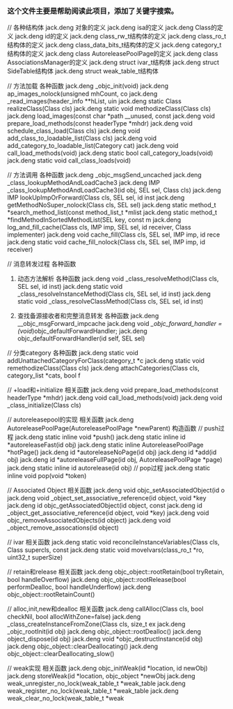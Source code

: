 
### 这个文件主要是帮助阅读此项目，添加了关键字搜索。

// 各种结构体
jack.deng  对象的定义
jack.deng  isa的定义
jack.deng   Class的定义
jack.deng  id的定义
jack.deng  class_rw_t结构体的定义
jack.deng    class_ro_t结构体的定义
jack.deng   class_data_bits_t结构体的定义
jack.deng  category_t结构体的定义
jack.deng   class AutoreleasePoolPage的定义
jack.deng  class AssociationsManager的定义
jack.deng  struct ivar_t结构体
jack.deng   struct SideTable结构体
jack.deng  struct weak_table_t结构体

//  方法加载  各种函数
jack.deng  _objc_init(void)
jack.deng   ap_images_nolock(unsigned mhCount, co
jack.deng  _read_images(header_info **hList, uin
jack.deng  static Class realizeClass(Class cls)
jack.deng   static void methodizeClass(Class cls)
jack.deng  load_images(const char *path __unused, const
jack.deng  void prepare_load_methods(const headerType *mhdr)
jack.deng   void schedule_class_load(Class cls)
jack.deng  void add_class_to_loadable_list(Class cls)
jack.deng void add_category_to_loadable_list(Category cat)
jack.deng  void call_load_methods(void)
jack.deng  static bool call_category_loads(void)
jack.deng  static void call_class_loads(void)

//  方法调用  各种函数
jack.deng     _objc_msgSend_uncached
jack.deng    _class_lookupMethodAndLoadCache3
jack.deng   IMP _class_lookupMethodAndLoadCache3(id obj, SEL sel, Class cls)
jack.deng   IMP lookUpImpOrForward(Class cls, SEL sel, id inst
jack.deng   getMethodNoSuper_nolock(Class cls, SEL sel)
jack.deng  static method_t *search_method_list(const method_list_t *mlist
jack.deng  static method_t *findMethodInSortedMethodList(SEL key, const m
jack.deng   log_and_fill_cache(Class cls, IMP imp, SEL sel, id receiver, Class implementer)
jack.deng  void cache_fill(Class cls, SEL sel, IMP imp, id rece
jack.deng  static void cache_fill_nolock(Class cls, SEL sel, IMP imp, id receiver)

//  消息转发过程   各种函数
1.  动态方法解析   各种函数
jack.deng  void _class_resolveMethod(Class cls, SEL sel, id inst)
jack.deng  static void _class_resolveInstanceMethod(Class cls, SEL sel, id inst)
jack.deng  static void _class_resolveClassMethod(Class cls, SEL sel, id inst)

2.  查找备源接收者和完整消息转发   各种函数
jack.deng  __objc_msgForward_impcache
jack.deng  void *_objc_forward_handler = (void*)objc_defaultForwardHandler;
jack.deng  objc_defaultForwardHandler(id self, SEL sel)

//  分类category   各种函数
jack.deng  static void addUnattachedCategoryForClass(category_t *c
jack.deng  static void remethodizeClass(Class cls)
jack.deng   attachCategories(Class cls, category_list *cats, bool f

//   +load和+initialize    相关函数
jack.deng  void prepare_load_methods(const headerType *mhdr)
jack.deng  void call_load_methods(void)
jack.deng   void _class_initialize(Class cls)

//  autoreleasepool的实现    相关函数
jack.deng AutoreleasePoolPage(AutoreleasePoolPage *newParent)  构造函数
//  push过程
jack.deng   static inline void *push()
jack.deng   static inline id *autoreleaseFast(id obj)
jack.deng  static inline AutoreleasePoolPage *hotPage()
jack.deng  id *autoreleaseNoPage(id obj)
jack.deng  id *add(id obj)
jack.deng  id *autoreleaseFullPage(id obj, AutoreleasePoolPage *page)
jack.deng  static inline id autorelease(id obj)
//  pop过程
jack.deng  static inline void pop(void *token)

// Associated Object 相关函数
jack.deng  void objc_setAssociatedObject(id o
jack.deng  void _object_set_associative_reference(id object, void *key
jack.deng id objc_getAssociatedObject(id object, const
jack.deng   id _object_get_associative_reference(id object, void *key)
jack.deng  void objc_removeAssociatedObjects(id object)
jack.deng  void _object_remove_assocations(id object)

//  ivar 相关函数
jack.deng  static void reconcileInstanceVariables(Class cls, Class supercls, const
jack.deng  static void moveIvars(class_ro_t *ro, uint32_t superSize)

//  retain和release  相关函数
jack.deng  objc_object::rootRetain(bool tryRetain, bool handleOverflow)
jack.deng  objc_object::rootRelease(bool performDealloc, bool handleUnderflow)
jack.deng  objc_object::rootRetainCount()

//  alloc,init,new和dealloc  相关函数
jack.deng callAlloc(Class cls, bool checkNil, bool allocWithZone=false)
jack.deng  _class_createInstanceFromZone(Class cls, size_t ex
jack.deng  _objc_rootInit(id obj)
jack.deng  objc_object::rootDealloc()
jack.deng  object_dispose(id obj)
jack.deng  void *objc_destructInstance(id obj)
jack.deng  objc_object::clearDeallocating()
jack.deng  objc_object::clearDeallocating_slow()

//  weak实现   相关函数
jack.deng  objc_initWeak(id *location, id newObj)
jack.deng  storeWeak(id *location, objc_object *newObj
jack.deng  weak_unregister_no_lock(weak_table_t *weak_table
jack.deng  weak_register_no_lock(weak_table_t *weak_table
jack.deng  weak_clear_no_lock(weak_table_t *weak

